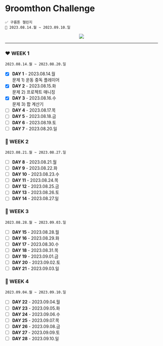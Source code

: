 # 9roomthon Challenge
```
✅ 구름톤 챌린지
📅 2023.08.14.월 ~ 2023.09.10.일
```
<div align="center">
  <a href="https://hits.seeyoufarm.com"><img src="https://hits.seeyoufarm.com/api/count/incr/badge.svg?url=https%3A%2F%2Fgithub.com%2Fjung0115%2F9room-java&count_bg=%238CADE3&title_bg=%23477CD3&icon=mixcloud.svg&icon_color=%23E7E7E7&title=9room+java&edge_flat=false"/></a>
</div>

---

### ❤️ WEEK 1
`2023.08.14.월 ~ 2023.08.20.일`  
- [x] **DAY 1** - 2023.08.14.월  
문제 1) 운동 중독 플레이어  
- [x] **DAY 2** - 2023.08.15.화  
문제 2) 프로젝트 매니징  
- [x] **DAY 3** - 2023.08.16.수  
문제 3) 합 계산기  
- [ ] **DAY 4** - 2023.08.17.목  
- [ ] **DAY 5** - 2023.08.18.금  
- [ ] **DAY 6** - 2023.08.19.토  
- [ ] **DAY 7** - 2023.08.20.일  

### 🧡 WEEK 2
`2023.08.21.월 ~ 2023.08.27.일`  
- [ ] **DAY 8** - 2023.08.21.월  
- [ ] **DAY 9** - 2023.08.22.화  
- [ ] **DAY 10** - 2023.08.23.수  
- [ ] **DAY 11** - 2023.08.24.목  
- [ ] **DAY 12** - 2023.08.25.금  
- [ ] **DAY 13** - 2023.08.26.토  
- [ ] **DAY 14** - 2023.08.27.일  

### 💛 WEEK 3
`2023.08.28.월 ~ 2023.09.03.일`  
- [ ] **DAY 15** - 2023.08.28.월  
- [ ] **DAY 16** - 2023.08.29.화  
- [ ] **DAY 17** - 2023.08.30.수  
- [ ] **DAY 18** - 2023.08.31.목  
- [ ] **DAY 19** - 2023.09.01.금  
- [ ] **DAY 20** - 2023.09.02.토  
- [ ] **DAY 21** - 2023.09.03.일  

### 💚 WEEK 4
`2023.09.04.월 ~ 2023.09.10.일`  
- [ ] **DAY 22** - 2023.09.04.월  
- [ ] **DAY 23** - 2023.09.05.화  
- [ ] **DAY 24** - 2023.09.06.수  
- [ ] **DAY 25** - 2023.09.07.목  
- [ ] **DAY 26** - 2023.09.08.금  
- [ ] **DAY 27** - 2023.09.09.토  
- [ ] **DAY 28** - 2023.09.10.일  

